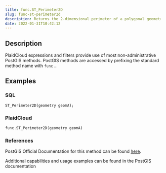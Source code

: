```yaml
---
title: func.ST_Perimeter2D
slug: func-st-perimeter2d
description: Returns the 2-dimensional perimeter of a polygonal geometry
date: 2022-01-31T10:42:12
---
```



## Description


PlaidCloud expressions and filters provide use of most non-administrative PostGIS methods. PostGIS methods are accessed by prefixing the standard method name with `func.`.



## Examples


### SQL



```
ST_Perimeter2D(geometry geomA);
```


### PlaidCloud



```python
func.ST_Perimeter2D(geometry geomA)
```


### References


PostGIS Official Documentation for this method can be found [here](https://postgis.net/docs/manual-3.1/ST_Perimeter2D.html).



Additional capabilities and usage examples can be found in the PostGIS documentation


